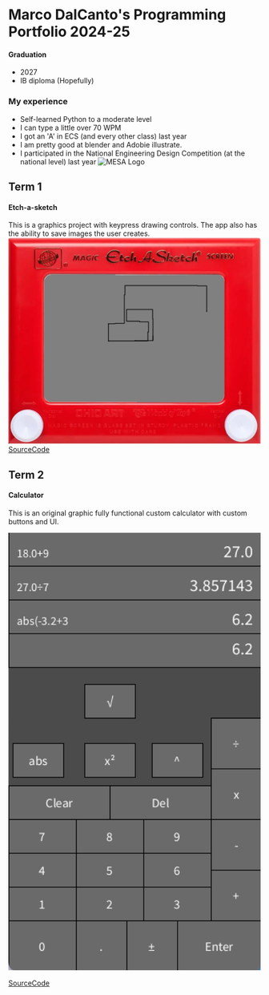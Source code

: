 # Marco DalCanto's Programming Portfolio 2024-25

#### Graduation
* 2027
* IB diploma (Hopefully)

### My experience
* Self-learned Python to a moderate level
* I can type a little over 70 WPM
* I got an 'A' in ECS (and every other class) last year
* I am pretty good at blender and Adobie illustrate. 
* I participated in the National Engineering Design Competition (at the national level) last year
 ![MESA Logo](https://tse2.mm.bing.net/th?id=OIP._wH9mzt0t7Zcc8zoQQlfzAHaBw&pid=Api)

## Term 1
#### Etch-a-sketch
This is a graphics project with keypress drawing controls. The app also has the ability to save images the user creates.
![Running App](https://github.com/MarcoD-byte/programingportfolio_1/blob/main/images/Sketch.png)
[SourceCode](https://github.com/MarcoD-byte/programingportfolio_1/blob/main/src./term1/EtchASketch/EtchASketch.pde)


## Term 2
#### Calculator

This is an original graphic fully functional custom calculator with custom buttons and UI.

![Running APp](https://github.com/MarcoD-byte/programingportfolio_1/blob/main/images/Marco's_Calculator.png?raw=true)

[SourceCode](https://github.com/MarcoD-byte/programingportfolio_1/blob/main/src./term2/Calculator/Calculator.pde)
